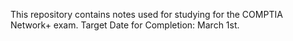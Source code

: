 This repository contains notes used for studying for the COMPTIA Network+ exam.
Target Date for Completion: March 1st.
